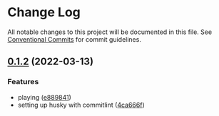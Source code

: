 # Change Log

All notable changes to this project will be documented in this file.
See [Conventional Commits](https://conventionalcommits.org) for commit guidelines.

## [0.1.2](https://github.com/tanktoptimmy/monorepo/compare/v0.1.1...v0.1.2) (2022-03-13)


### Features

* playing ([e889841](https://github.com/tanktoptimmy/monorepo/commit/e88984105191f1ad061d1d4c8ac56a1e71675bc1))
* setting up husky with commitlint ([4ca666f](https://github.com/tanktoptimmy/monorepo/commit/4ca666fe0d5325ab1244253f986f26cb943af364))
